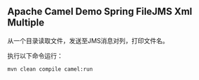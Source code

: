 ## Apache Camel Demo Spring FileJMS Xml Multiple
从一个目录读取文件，发送至JMS消息对列，打印文件名。

执行以下命令运行：
```
mvn clean compile camel:run
```